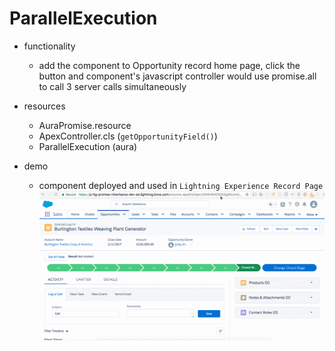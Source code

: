 # ParallelExecution

* functionality
  * add the component to Opportunity record home page, click the button and component's javascript controller would use promise.all to call 3 server calls simultaneously

* resources
  * AuraPromise.resource
  * ApexController.cls (`getOpportunityField()`)
  * ParallelExecution (aura)

* demo
  * component deployed and used in `Lightning Experience Record Page`
    ![1.gif](/screenshots/parallelexecution/1.gif)
